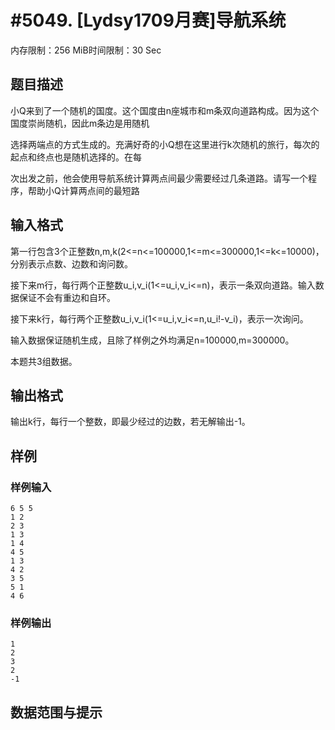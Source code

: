 # #5049. [Lydsy1709月赛]导航系统

内存限制：256 MiB时间限制：30 Sec

## 题目描述

小Q来到了一个随机的国度。这个国度由n座城市和m条双向道路构成。因为这个国度崇尚随机，因此m条边是用随机

选择两端点的方式生成的。充满好奇的小Q想在这里进行k次随机的旅行，每次的起点和终点也是随机选择的。在每

次出发之前，他会使用导航系统计算两点间最少需要经过几条道路。请写一个程序，帮助小Q计算两点间的最短路

## 输入格式

第一行包含3个正整数n,m,k(2<=n<=100000,1<=m<=300000,1<=k<=10000)，分别表示点数、边数和询问数。

接下来m行，每行两个正整数u_i,v_i(1<=u_i,v_i<=n)，表示一条双向道路。输入数据保证不会有重边和自环。

接下来k行，每行两个正整数u_i,v_i(1<=u_i,v_i<=n,u_i!-v_i)，表示一次询问。

输入数据保证随机生成，且除了样例之外均满足n=100000,m=300000。

本题共3组数据。

## 输出格式

输出k行，每行一个整数，即最少经过的边数，若无解输出-1。

## 样例

### 样例输入

    
    6 5 5
    1 2
    2 3
    1 3
    1 4
    4 5
    1 3
    4 2
    3 5
    5 1
    4 6
    

### 样例输出

    
    1
    2
    3
    2
    -1
    

## 数据范围与提示
